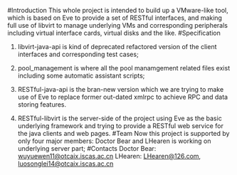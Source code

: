 #Introduction
This whole project is intended to build up a VMware-like tool, which is based on Eve to provide a set of RESTful interfaces, and making full use of libvirt to manage underlying VMs and corresponding peripherals including virtual interface cards, virtual disks and the like.
#Specification
1) libvirt-java-api is kind of deprecated refactored version of the client interfaces and corresponding test cases;

2) pool_management is where all the pool manamgement related files exist including some automatic assistant scripts;

3) RESTful-java-api is the bran-new version which we are trying to make use of Eve to replace former out-dated xmlrpc to achieve RPC and data storing features.

4) RESTful-libvirt is the server-side of the project using Eve as the basic underlying framework and trying to provide a RESTful web service for the java clients and web pages.
#Team
Now this project is supported by only four major members:
Doctor Bear and LHearen is working on underlying server part;
#Contacts
Doctor Bear: wuyuewen11@otcaix.iscas.ac.cn 
LHearen: LHearen@126.com, luosonglei14@otcaix.iscas.ac.cn
